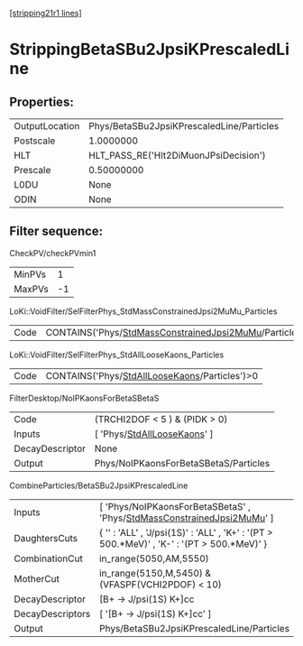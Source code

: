 [[stripping21r1 lines]](./stripping21r1-index)

# StrippingBetaSBu2JpsiKPrescaledLine

## Properties:

|                |                                           |
|----------------|-------------------------------------------|
| OutputLocation | Phys/BetaSBu2JpsiKPrescaledLine/Particles |
| Postscale      | 1.0000000                                 |
| HLT            | HLT_PASS_RE('Hlt2DiMuonJPsiDecision')     |
| Prescale       | 0.50000000                                |
| L0DU           | None                                      |
| ODIN           | None                                      |

## Filter sequence:

CheckPV/checkPVmin1

|        |     |
|--------|-----|
| MinPVs | 1   |
| MaxPVs | -1  |

LoKi::VoidFilter/SelFilterPhys_StdMassConstrainedJpsi2MuMu_Particles

|      |                                                                                                                          |
|------|--------------------------------------------------------------------------------------------------------------------------|
| Code | CONTAINS('Phys/[StdMassConstrainedJpsi2MuMu](./stripping21r1-commonparticles-stdmassconstrainedjpsi2mumu)/Particles')\>0 |

LoKi::VoidFilter/SelFilterPhys_StdAllLooseKaons_Particles

|      |                                                                                                    |
|------|----------------------------------------------------------------------------------------------------|
| Code | CONTAINS('Phys/[StdAllLooseKaons](./stripping21r1-commonparticles-stdallloosekaons)/Particles')\>0 |

FilterDesktop/NoIPKaonsForBetaSBetaS

|                 |                                                                                   |
|-----------------|-----------------------------------------------------------------------------------|
| Code            | (TRCHI2DOF \< 5 ) & (PIDK \> 0)                                                   |
| Inputs          | [ 'Phys/[StdAllLooseKaons](./stripping21r1-commonparticles-stdallloosekaons)' ] |
| DecayDescriptor | None                                                                              |
| Output          | Phys/NoIPKaonsForBetaSBetaS/Particles                                             |

CombineParticles/BetaSBu2JpsiKPrescaledLine

|                  |                                                                                                                                         |
|------------------|-----------------------------------------------------------------------------------------------------------------------------------------|
| Inputs           | [ 'Phys/NoIPKaonsForBetaSBetaS' , 'Phys/[StdMassConstrainedJpsi2MuMu](./stripping21r1-commonparticles-stdmassconstrainedjpsi2mumu)' ] |
| DaughtersCuts    | { '' : 'ALL' , 'J/psi(1S)' : 'ALL' , 'K+' : '(PT \> 500.\*MeV)' , 'K-' : '(PT \> 500.\*MeV)' }                                          |
| CombinationCut   | in_range(5050,AM,5550)                                                                                                                  |
| MotherCut        | in_range(5150,M,5450) & (VFASPF(VCHI2PDOF) \< 10)                                                                                       |
| DecayDescriptor  | [B+ -\> J/psi(1S) K+]cc                                                                                                               |
| DecayDescriptors | [ '[B+ -\> J/psi(1S) K+]cc' ]                                                                                                       |
| Output           | Phys/BetaSBu2JpsiKPrescaledLine/Particles                                                                                               |
